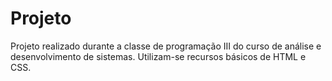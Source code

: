 # Projeto
Projeto realizado durante a classe de programação III do curso de análise e desenvolvimento de sistemas. Utilizam-se recursos básicos de HTML e CSS.

